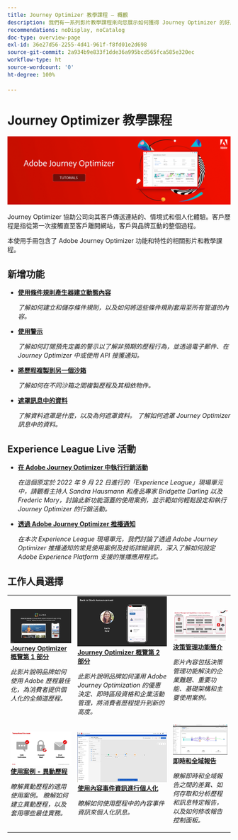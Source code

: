 ```yaml
---
title: Journey Optimizer 教學課程 – 概觀
description: 我們有一系列影片教學課程來向您展示如何獲得 Journey Optimizer 的好處。
recommendations: noDisplay, noCatalog
doc-type: overview-page
exl-id: 36e27d56-2255-4d41-961f-f8fd01e2d698
source-git-commit: 2a934b9e833f1dde36a995bcd565fca585e320ec
workflow-type: ht
source-wordcount: '0'
ht-degree: 100%

---
```



# Journey Optimizer 教學課程

![](./assets/ajo-banner.png)

Journey Optimizer 協助公司向其客戶傳送連結的、情境式和個人化體驗。客戶歷程是指從第一次接觸直至客戶離開網站，客戶與品牌互動的整個過程。 

本使用手冊包含了 Adobe Journey Optimizer 功能和特性的相關影片和教學課程。

<div id="whats-new-section">

## 新增功能

* **[使用條件規則產生器建立動態內容](/help/personalize-content/create-dynamic-content.md)**

   *了解如何建立和儲存條件規則，以及如何將這些條件規則套用至所有管道的內容。*

* **[使用警示](/help/administration/alerts.md)**

   *了解如何訂閱預先定義的警示以了解非預期的歷程行為，並透過電子郵件、在 Journey Optimizer 中或使用 API 接獲通知。*

* **[將歷程複製到另一個沙箱](/help/create-journeys/copy-a-journey.md)**

   *了解如何在不同沙箱之間複製歷程及其相依物件。*

* **[遮罩訊息中的資料](/help/privacy/mask-data-in-messages.md)**

   *了解資料遮罩是什麼，以及為何遮罩資料。 了解如何遮罩 Journey Optimizer 訊息中的資料。*

</div>


<div id="events-section">

## Experience League Live 活動

* **[在 Adobe Journey Optimizer 中執行行銷活動](https://experienceleague.adobe.com/docs/experience-league-live-events/events/episodes/exl-live-episode-09-22-22.html?lang=zh-Hant)**

   *在這個原定於 2022 年 9 月 22 日進行的「Experience League」現場單元中，請觀看主持人 Sandra Hausmann 和產品專家 Bridgette Darling 以及 Frederic Mary，討論此新功能涵蓋的使用案例，並示範如何輕鬆設定和執行 Journey Optimizer 的行銷活動。*

* **[透過 Adobe Journey Optimizer 推播通知](https://experienceleague.adobe.com/docs/experience-league-live-events/events/episodes/exl-live-episode-05-12-22.html?lang=zh-Hant)**

   *在本次 Experience League 現場單元，我們討論了透過 Adobe Journey Optimizer 推播通知的常見使用案例及技術詳細資訊，深入了解如何設定 Adobe Experience Platform 支援的推播應用程式。*

</div>

<div id="recs-overview-body-1"></div>
<div id="recs-overview-body-2"></div>
<div id="recs-overview-body-3"></div>
<div id="recs-overview-body-4"></div>
<div id="recs-overview-body-5"></div>
<div id="recs-overview-body-6"></div>

<div id="staff-picks-section">

## 工作人員選擇

<table>
<tr>
  <td>
    <a href="./introduction/journey-optimizer-overview-part-1.md">
      <img alt="Journey Optimizer 概覽第 1 部分 - 傳送全頻道歷程（影片）" src="./assets/334174.jpg"/>
    </a>
    <div>
      <a href="./introduction/journey-optimizer-overview-part-1.md">
    <strong>Journey Optimizer 概覽第 1 部分  </strong>
    </a>
    </div>
    <p>
    <em>此影片說明品牌如何使用 Adobe 歷程最佳化，為消費者提供個人化的全頻道歷程。</em>
    <p>
  </td>
    <td>
    <a href="./introduction/journey-optimizer-overview-part-2.md">
      <img alt="Journey Optimizer 概覽第 2 部分 - 傳送全頻道歷程（影片）" src="./assets/334175.jpg"/>
    </a>
    <div>
      <a href="./introduction/journey-optimizer-overview-part-2.md">
    <strong>Journey Optimizer 概覽第 2 部分  </strong>
    </a>
    </div>
    <p>
    <em>此影片說明品牌如何運用 Adobe Journey Optimization 的優惠決定、即時區段資格和企業活動管理，將消費者歷程提升到新的高度。</em>
    <p>
  </td>
  </td>
    <td>
    <a href="./decision-management/create-decisions.md">
      <img alt="決策管理功能簡介" src="./assets/326961.jpg"/>
    </a>
    <div>
      <a href="./decision-management/create-decisions.md">
    <strong>決策管理功能簡介 </strong>
    </a>
    </div>
    <p>
    <em>影片內容包括決策管理功能解決的企業難題、重要功能、基礎架構和主要使用案例。

</em>
    <p>
  </td>
</tr>
<tr>
  <td>
    <a href="./create-journeys/use-case-transactional-journey.md">
      <img alt="使用案例 - 異動歷程 " src="./assets/334202.jpeg"/>
    </a>
    <div>
      <a href="./create-journeys/use-case-transactional-journey.md">
    <strong>使用案例 - 異動歷程 </strong>
    </a>
    </div>
    <p>
    <em>瞭解異動歷程的適用使用案例。 瞭解如何建立異動歷程，以及套用哪些最佳實務。</em>
    <p>
  </td>
    <td>
    <a href="./personalize-content/use-contextual-event-information-for-personalization.md">
      <img alt="使用內容事件資訊進行個人化" src="./assets/334165.jpg"/>
    </a>
    <div>
      <a href="./personalize-content/use-contextual-event-information-for-personalization.md">
    <strong>使用內容事件資訊進行個人化 </strong>
    </a>
    </div>
    <p>
    <em>瞭解如何使用歷程中的內容事件資訊來個人化訊息。</em>
    <p>
  </td>
  </td>
    <td>
    <a href="./report-and-monitor/live-and-global-reports.md">
      <img alt="即時和全域報告" src="./assets/334108.jpg"/>
    </a>
    <div>
      <a href="./report-and-monitor/live-and-global-reports.md">
    <strong>即時和全域報告 </strong>
    </a>
    </div>
    <p>
    <em>瞭解即時和全域報告之間的差異、如何存取和分析歷程和訊息特定報告，以及如何修改報告控制面板。

</em>
    <p>
  </td>
</tr>
</table>
</div>
